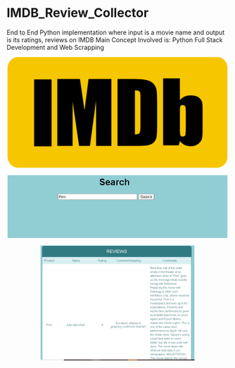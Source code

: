 # IMDB_Review_Collector
End to End Python implementation where input is a movie name and output is its ratings, reviews on IMDB
Main Concept Involved is: Python Full Stack Development and Web Scrapping
<p align = "center">
  <img src = "imdb_logo.png" width="500" alt="accessibility text">
</p>
<p align = "center">
<img src="Capture1.PNG" width="500" alt="accessibility text">
</p>
<p align="center">
  <img src="Capture.PNG" width="350" title="hover text">
  
</p>

